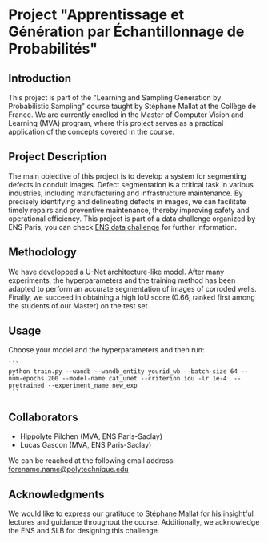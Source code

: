 # Project "Apprentissage et Génération par Échantillonnage de Probabilités"


## Introduction

This project is part of the "Learning and Sampling Generation by Probabilistic Sampling" course taught by Stéphane Mallat at the Collège de France. We are currently enrolled in the Master of Computer Vision and Learning (MVA) program, where this project serves as a practical application of the concepts covered in the course.

## Project Description

The main objective of this project is to develop a system for segmenting defects in conduit images. Defect segmentation is a critical task in various industries, including manufacturing and infrastructure maintenance. By precisely identifying and delineating defects in images, we can facilitate timely repairs and preventive maintenance, thereby improving safety and operational efficiency. This project is part of a data challenge organized by ENS Paris, you can check [ENS data challenge](https://challengedata.ens.fr) for further information.

## Methodology

We have developped a U-Net architecture-like model. After many experiments, the hyperparameters and the training method has been adapted to perform an accurate segmentation of images of corroded wells. Finally, we succeed in obtaining a high IoU score (0.66, ranked first among the students of our Master) on the test set. 

## Usage

Choose your model and the hyperparameters and then run:

    ```
    python train.py --wandb --wandb_entity yourid_wb --batch-size 64 --num-epochs 200 --model-name cat_unet --criterion iou -lr 1e-4  --pretrained --experiment_name new_exp
    ```
## Collaborators

- Hippolyte Pilchen (MVA, ENS Paris-Saclay)
- Lucas Gascon (MVA, ENS Paris-Saclay)

We can be reached at the following email address: forename.name@polytechnique.edu


## Acknowledgments

We would like to express our gratitude to Stéphane Mallat for his insightful lectures and guidance throughout the course. Additionally, we acknowledge the ENS and SLB for designing this challenge.
